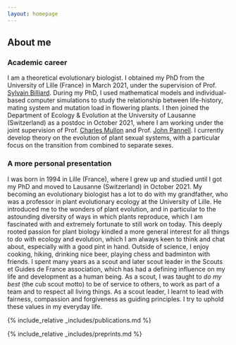 ```yaml
---
layout: homepage
---
```


## About me

### Academic career

I am a theoretical evolutionary biologist. I obtained my PhD from the University of Lille (France) in March 2021, under the supervision of Prof. <a href="https://eep.univ-lille.fr/sylvain-billiard/">Sylvain Billiard</a>. During my PhD, I used mathematical models and individual-based computer simulations to study the relationship between life-history, mating system and mutation load in flowering plants. I then joined the Department of Ecology & Evolution at the University of Lausanne (Switzerland) as a postdoc in October 2021, where I am working under the joint supervision of Prof. <a href="https://www.unil.ch/dee/en/home/menuguid/people/group-leaders/prof-charles-mullon.html">Charles Mullon</a> and Prof. <a href="https://www.unil.ch/dee/en/home/menuguid/people/group-leaders/prof-john-pannell.html">John Pannell</a>. I currently develop theory on the evolution of plant sexual systems, with a particular focus on the transition from combined to separate sexes.

### A more personal presentation

I was born in 1994 in Lille (France), where I grew up and studied until I got my PhD and moved to Lausanne (Switzerland) in October 2021. My becoming an evolutionary biologist has a lot to do with my grandfather, who was a professor in plant evolutionary ecology at the University of Lille. He introduced me to the wonders of plant evolution, and in particular to the astounding diversity of ways in which plants reproduce, which I am fascinated with and extremely fortunate to still work on today. This deeply rooted passion for plant biology kindled a more general interest for all things to do with ecology and evolution, which I am always keen to think and chat about, especially with a good pint in hand. Outside of science, I enjoy cooking, hiking, drinking nice beer, playing chess and badminton with friends. I spent many years as a scout and later scout leader in the Scouts et Guides de France association, which has had a defining influence on my life and development as a human being. As a scout, I was taught to <em>do my best</em> (the cub scout motto) to be of service to others, to work as part of a team and to respect all living things. As a scout leader, I learnt to lead with fairness, compassion and forgiveness as guiding principles. I try to uphold these values in my everyday life. 

{% include_relative _includes/publications.md %}

{% include_relative _includes/preprints.md %}
